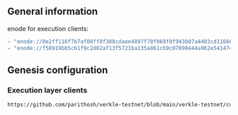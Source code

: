 ## General information
enode for execution clients:
```sh
- "enode://0e2ff116f7b7af08ff8f388cdaee4897f78f069f0f943b07a4403cd1166098022dbeae49d114fd6092b4183890d03ad12f4af34e1bd1bff70d35ba6bb6f83966@206.189.52.190:30303"
- "enode://f58919bb5c61f9c2d02af13f5721ba135a861cb9c07898444a962e541474d27044a7a5fc5f030bcab9d6488aa1906e296fbc6c15e85c4c67f744d076ba4e8c40@164.90.239.233:30303"
```

## Genesis configuration
### Execution layer clients

```sh
https://github.com/parithosh/verkle-testnet/blob/main/verkle-testnet/custom_config_data/genesis.json
```
